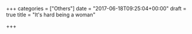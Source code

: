 +++
categories = ["Others"]
date = "2017-06-18T09:25:04+00:00"
draft = true
title = "It's hard being a woman"

+++
